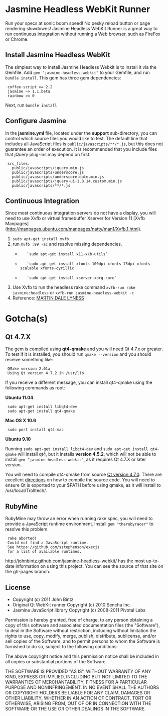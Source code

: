 # Jasmine Headless WebKit Runner

Run your specs at sonic boom speed! No pesky reload button or page rendering slowdowns! Jasmine
Headless WebKit Runner is a great way to run continuous integration without running a Web browser,
such as FireFox or Chrome.

## Install Jasmine Headless WebKit
The simplest way to install Jasmine Headless Webkit is to install it via the Gemfile.
Add `gem "jasmine-headless-webkit"` to your Gemfile, and run `bundle install`. This gem has three gem dependencies:

     coffee-script >= 2.2
     jasmine ~> 1.1.beta
     rainbow >= 0

Next, run `bundle install`

## Configure Jasmine

In the **jasmine.yml** file, located under the **support** sub-directory, you can control
which source files you would like to test. The default line that includes all JavaScript
files is `public/javascripts/**/*.js`, but this does not guarantee an order of execution.
It is recommended that you include files that jQuery plug-ins may depend on first.

     src_files:
       public/javascripts/jquery.min.js
       public/javascripts/underscore.js
       public/javascripts/underscore.date.min.js
       public/javascripts/jquery-ui-1.8.14.custom.min.js
       public/javascripts/**/*.js

## Continuous Integration

Since most continuous integration servers do not have a display, you will need to use
Xvfb or virtual framebuffer Xserver for Version 11 [Xvfb Manpages]
(http://manpages.ubuntu.com/manpages/natty/man1/Xvfb.1.html).

1.  `sudo apt-get install xvfb`
2.  run `Xvfb :99 -ac` and resolve missing dependencies.
     *        `sudo apt-get install x11-xkb-utils`
     *        `sudo apt-get install xfonts-100dpi xfonts-75dpi xfonts-scalable xfonts-cyrillic`
     *        `sudo apt-get install xserver-xorg-core`
3. Use Xvfb to run the headless rake command `xvfb-run rake jasmine:headless` or `xvfb-run jasmine-headless-webkit -c`
4. Reference: [MARTIN DALE LYNESS](http://blog.martin-lyness.com/archives/installing-xvfb-on-ubuntu-9-10-karmic-koala)

# Gotcha(s)

## Qt 4.7.X

The gem is compiled using **qt4-qmake** and you will need Qt 4.7.x or greater.
To test if it is installed, you should run `qmake --version` and you should
receive something like:

     QMake version 2.01a
     Using Qt version 4.7.2 in /usr/lib

If you receive a different message, you can install qt4-qmake using the following commands as root:

**Ubuntu 11.04**

     sudo apt-get install libqt4-dev
     sudo apt-get install qt4-qmake

**Mac OS X 10.6**

     sudo port install qt4-mac

**Ubuntu 9.10**

Running `sudo apt-get install libqt4-dev` and `sudo apt-get install qt4-qmake` will install qt4,
but it installs **version 4.5.2**, which will not be able to install
`gem "jasmine-headless-webkit"`, as it requires Qt 4.7.X or later version.

You will need to compile qt4-qmake from source
[Qt version 4.7.0](http://get.qt.nokia.com/qt/source/qt-everywhere-opensource-src-4.7.0.tar.gz).
There are excellent [directions](http://doc.qt.nokia.com/latest/install-x11.html) on how to compile
the source code. You will need to ensure Qt is exported to your $PATH before using qmake, as it will
install to /usr/local/Trolltech/.

## RubyMine

RubyMine may throw an error when running rake spec, you will need to provide a
JavaScript runtime environment. Install `gem "therubyracer"` to resolve this problem.

     rake aborted!
     Could not find a JavaScript runtime.
     See https://github.com/sstephenson/execjs
     for a list of available runtimes.

http://johnbintz.github.com/jasmine-headless-webkit/ has the most up-to-date information on using
this project. You can see the source of that site on the gh-pages branch.

## License

* Copyright (c) 2011 John Bintz
* Original Qt WebKit runner Copyright (c) 2010 Sencha Inc.
* Jasmine JavaScript library Copyright (c) 2008-2011 Pivotal Labs

Permission is hereby granted, free of charge, to any person obtaining a copy
of this software and associated documentation files (the "Software"), to deal
in the Software without restriction, including without limitation the rights
to use, copy, modify, merge, publish, distribute, sublicense, and/or sell
copies of the Software, and to permit persons to whom the Software is
furnished to do so, subject to the following conditions:

The above copyright notice and this permission notice shall be included in
all copies or substantial portions of the Software.

THE SOFTWARE IS PROVIDED "AS IS", WITHOUT WARRANTY OF ANY KIND, EXPRESS OR
IMPLIED, INCLUDING BUT NOT LIMITED TO THE WARRANTIES OF MERCHANTABILITY,
FITNESS FOR A PARTICULAR PURPOSE AND NONINFRINGEMENT. IN NO EVENT SHALL THE
AUTHORS OR COPYRIGHT HOLDERS BE LIABLE FOR ANY CLAIM, DAMAGES OR OTHER
LIABILITY, WHETHER IN AN ACTION OF CONTRACT, TORT OR OTHERWISE, ARISING FROM,
OUT OF OR IN CONNECTION WITH THE SOFTWARE OR THE USE OR OTHER DEALINGS IN
THE SOFTWARE.

